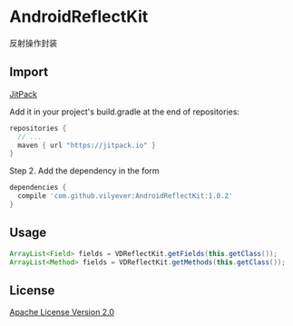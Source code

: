 # AndroidReflectKit
反射操作封装
## Import
[JitPack](https://jitpack.io/)

Add it in your project's build.gradle at the end of repositories:

```gradle
repositories {
  // ...
  maven { url "https://jitpack.io" }
}
```

Step 2. Add the dependency in the form

```gradle
dependencies {
  compile 'com.github.vilyever:AndroidReflectKit:1.0.2'
}
```

## Usage
```java
ArrayList<Field> fields = VDReflectKit.getFields(this.getClass());
ArrayList<Method> fields = VDReflectKit.getMethods(this.getClass());
```

## License
[Apache License Version 2.0](http://www.apache.org/licenses/LICENSE-2.0.txt)
